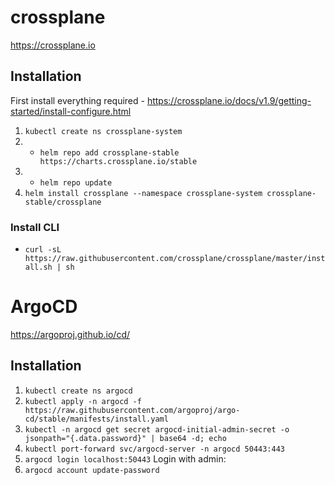 # crossplane

https://crossplane.io

## Installation

First install everything required - https://crossplane.io/docs/v1.9/getting-started/install-configure.html

1. ```kubectl create ns crossplane-system```
2. * ```helm repo add crossplane-stable https://charts.crossplane.io/stable```
3. * ```helm repo update```
4. ```helm install crossplane --namespace crossplane-system crossplane-stable/crossplane```

### Install CLI

* ```curl -sL https://raw.githubusercontent.com/crossplane/crossplane/master/install.sh | sh```

# ArgoCD

https://argoproj.github.io/cd/

## Installation

1. ```kubectl create ns argocd```
2. ```kubectl apply -n argocd -f https://raw.githubusercontent.com/argoproj/argo-cd/stable/manifests/install.yaml```
3. ```kubectl -n argocd get secret argocd-initial-admin-secret -o jsonpath="{.data.password}" | base64 -d; echo```
4. ```kubectl port-forward svc/argocd-server -n argocd 50443:443```
5. ```argocd login localhost:50443```
   Login with admin:<password from above>
6. ```argocd account update-password```

